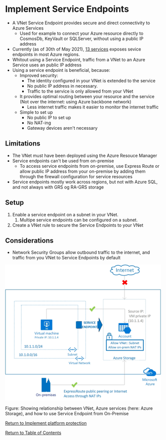 # Implement Service Endpoints

* A VNet Service Endpoint provides secure and direct connectivity to Azure Services
   * Used for example to connect your Azure resource directly to CosmosDb, KeyVault or SQLServer, without using a public IP address
* Currently (as of 30th of May 2021), [13 services](https://docs.microsoft.com/en-us/azure/virtual-network/virtual-network-service-endpoints-overview) exposes sevice endpoints in most Azure regions.
* Whitout using a Service Endpoint, traffic from a VNet to an Azure Service uses an public IP address 
* Using a service endpoint is beneficial, because:
   * Improved security: 
      * The identity configured in your VNet is extended to the service
      * No public IP address in necessary.
      * Traffic to the service is only allowed from your VNet
   * It provides optimal routing between your resource and the service (Not over the internet: using Azure backbone network)
      * Less internet traffic makes it easier to monitor the internet traffic
   * Simple to set up
      * No public IP to set up 
      * No NAT-ing
      * Gateway devices aren't necessary

## Limitations

* The VNet must have been deployed using the Azure Resouce Manager
* Service endpoints can't be used from on-premise
   * To access service endpoints from on-premise, use Express Route or allow public IP address from your on-premise by adding them through the firewall configuration for service resources
* Service endpoints mostly work across regions, but not with Azure SQL, and not always with GRS og RA-GRS storage

## Setup

1. Enable a service endpoint on a subnet in your VNet.
   1. Multipe service endpoints can be configured on a subnet.
1. Create a VNet rule to secure the Service Endpoints to your VNet

## Considerations

* Network Security Groups allow outbound traffic to the internet, and traffic from you VNet to Service Endpoints by default

![VNet service endpoint overview](img/VNetServiceEndpointOverview.png)

Figure: Showing relationship between VNet, Azure services (here: Azure Storage), and how to use Service Endpoint from On-Premise

[Return to Implement platform protection](README.md)

[Return to Table of Contents](../README.md)